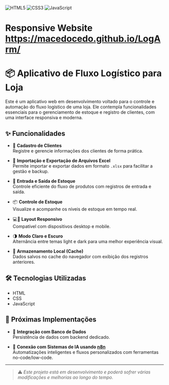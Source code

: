 
![HTML5](https://img.shields.io/badge/HTML5-E34F26?style=for-the-badge&logo=html5&logoColor=white)
![CSS3](https://img.shields.io/badge/CSS3-1572B6?style=for-the-badge&logo=css3&logoColor=white)
![JavaScript](https://img.shields.io/badge/JavaScript-F7DF1E?style=for-the-badge&logo=javascript&logoColor=black)

# Responsive Website https://macedocedo.github.io/LogArm/

# 📦 Aplicativo de Fluxo Logístico para Loja

Este é um aplicativo web em desenvolvimento voltado para o controle e automação do fluxo logístico de uma loja. Ele contempla funcionalidades essenciais para o gerenciamento de estoque e registro de clientes, com uma interface responsiva e moderna.

## ✨ Funcionalidades

- 📝 **Cadastro de Clientes**  
  Registre e gerencie informações dos clientes de forma prática.

- 📁 **Importação e Exportação de Arquivos Excel**  
  Permite importar e exportar dados em formato `.xlsx` para facilitar a gestão e backup.

- 🔄 **Entrada e Saída de Estoque**  
  Controle eficiente do fluxo de produtos com registros de entrada e saída.

- 📦 **Controle de Estoque**  
  Visualize e acompanhe os níveis de estoque em tempo real.

- 💻📱 **Layout Responsivo**  
  Compatível com dispositivos desktop e mobile.

- 🌗 **Modo Claro e Escuro**  
  Alternância entre temas light e dark para uma melhor experiência visual.

- 💾 **Armazenamento Local (Cache)**  
  Dados salvos no cache do navegador com exibição dos registros anteriores.

## 🛠️ Tecnologias Utilizadas

- HTML  
- CSS  
- JavaScript

## 🔄 Próximas Implementações

- 🔗 **Integração com Banco de Dados**  
  Persistência de dados com backend dedicado.

- 🤖 **Conexão com Sistemas de IA usando [n8n](https://n8n.io/)**  
  Automatizações inteligentes e fluxos personalizados com ferramentas no-code/low-code.

---

> ⚠️ *Este projeto está em desenvolvimento e poderá sofrer várias modificações e melhorias ao longo do tempo.*
